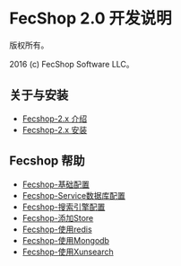 FecShop 2.0 开发说明
===============================

版权所有。

2016 (c) FecShop Software LLC。


关于与安装
----------
*  [Fecshop-2.x 介绍](fecshop-2-about-description.md)
*  [Fecshop-2.x 安装](fecshop-2-about-hand-install.md)

Fecshop 帮助
--------------------
*  [Fecshop-基础配置](fecshop-2-base-config.md)
*  [Fecshop-Service数据库配置](fecshop-2-service-database.md)
*  [Fecshop-搜索引擎配置](fecshop-2-search-engine.md)
*  [Fecshop-添加Store](fecshop-2-add-store.md)
*  [Fecshop-使用redis](fecshop-2-use-redis.md)
*  [Fecshop-使用Mongodb](fecshop-2-use-mongo.md)
*  [Fecshop-使用Xunsearch](fecshop-2-use-xunsearch.md)